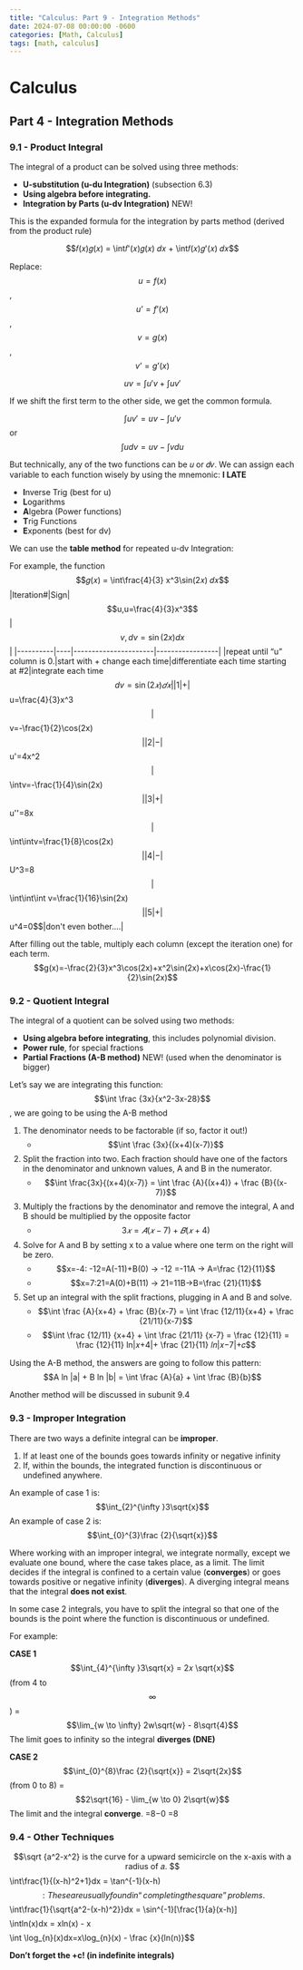 ```yaml
---
title: "Calculus: Part 9 - Integration Methods"
date: 2024-07-08 00:00:00 -0600
categories: [Math, Calculus]
tags: [math, calculus]
---
```

<script type="text/javascript" id="MathJax-script" async
  src="https://cdn.jsdelivr.net/npm/mathjax@3/es5/tex-mml-chtml.js">
</script>

# Calculus
## Part 4 -  Integration Methods

### 9.1 - Product Integral

The integral of a product can be solved using three methods:
- **U-substitution (u-du Integration)** (subsection 6.3)
- **Using algebra before integrating.**
- **Integration by Parts (u-dv Integration)** NEW!

This is the expanded formula for the integration by parts method (derived from the product rule)

$$𝑓(𝑥)𝑔(𝑥) = \int𝑓'(𝑥)𝑔(𝑥) 𝑑𝑥 + \int𝑓(𝑥)𝑔'(𝑥) 𝑑𝑥$$

Replace: $$u = f(x)$$, $$u’ = f’(x)$$, $$v = g(x)$$, $$v’ = g’(x)$$

$$uv = \int u'v + \int uv'$$

If we shift the first term to the other side, we get the common formula.

$$\int uv'=uv−\int u'v$$ or $$\int udv=uv−\int vdu$$

But technically, any of the two functions can be 𝑢 or 𝑑𝑣. We can assign each variable to each function wisely by using the mnemonic: **I LATE**
- **I**nverse Trig (best for u)
- **L**ogarithms
- **A**lgebra (Power functions)
- **T**rig Functions
- **E**xponents (best for dv)

We can use the **table method** for repeated u-dv Integration:

For example, the function $$𝑔(𝑥) = \int\frac{4}{3} x^3\sin(2𝑥) 𝑑𝑥$$
|Iteration#|Sign|$$u,u=\frac{4}{3}x^3$$|$$v,dv=\sin(2x)dx$$|
|----------|----|----------------------|-----------------|
|repeat until “u” column is 0.|start with + change each time|differentiate each time starting at #2|integrate each time $$dv = \sin(2𝑥) 𝑑𝑥|
|1|+|$$u=\frac{4}{3}x^3$$|$$v=-\frac{1}{2}\cos(2x)$$|
|2|-|$$u'=4x^2$$|$$\intv=-\frac{1}{4}\sin(2x)$$|
|3|+|$$u''=8x$$|$$\int\intv=\frac{1}{8}\cos(2x)$$|
|4|-|$$U^3=8$$|$$\int\int\int v=\frac{1}{16}\sin(2x)$$|
|5|+|$$u^4=0$$|don't even bother....|

After filling out the table, multiply each column (except the iteration one) for each term.
$$g(x)=-\frac{2}{3}x^3\cos(2x)+x^2\sin(2x)+x\cos(2x)-\frac{1}{2}\sin(2x)$$

### 9.2 - Quotient Integral
The integral of a quotient can be solved using two methods:
- **Using algebra before integrating**, this includes polynomial division.
- **Power rule**, for special fractions
- **Partial Fractions (A-B method)** NEW! (used when the denominator is bigger)

Let’s say we are integrating this function:
$$\int \frac {3x}{x^2-3x-28}$$, we are going to be using the A-B method

1. The denominator needs to be factorable (if so, factor it out!)
    - $$\int \frac {3x}{(x+4)(x-7)}$$
2. Split the fraction into two. Each fraction should have one of the factors in the denominator and unknown values, A and B in the numerator.
    - $$\int \frac{3x}{(x+4)(x-7)} = \int \frac {A}{(x+4)} + \frac {B}{(x-7)}$$
3. Multiply the fractions by the denominator and remove the integral, A and B should be multiplied by the opposite factor
    - $$3𝑥=𝐴(𝑥−7)+𝐵(𝑥+4)$$
4. Solve for A and B by setting x to a value where one term on the right will be zero.
    - $$x=-4: -12=A(-11)+B(0) -> -12 =-11A -> A=\frac {12}{11}$$
    - $$x=7:21=A(0)+B(11) -> 21=11B->B=\frac {21}{11}$$
5. Set up an integral with the split fractions, plugging in A and B and solve.
    - $$\int \frac {A}{x+4} + \frac {B}{x-7} = \int \frac {12/11}{x+4} + \frac {21/11}{x-7}$$
    - $$\int \frac {12/11} {x+4} + \int \frac {21/11} {x-7} = \frac {12}{11} = \frac {12}{11} ln|𝑥+4|+ \frac {21}{11} 𝑙𝑛|𝑥−7|+𝑐$$

Using the A-B method, the answers are going to follow this pattern:
$$A ln |a| + B ln |b| = \int \frac {A}{a} + \int \frac {B}{b}$$

Another method will be discussed in subunit 9.4

### 9.3 - Improper Integration
There are two ways a definite integral can be **improper**.

1. If at least one of the bounds goes towards infinity or negative infinity
2. If, within the bounds, the integrated function is discontinuous or undefined anywhere.

An example of case 1 is: $$\int_{2}^{\infty }3\sqrt{x}$$
An example of case 2 is: $$\int_{0}^{3}\frac {2}{\sqrt{x}}$$

Where working with an improper integral, we integrate normally, except we evaluate one bound, where the case takes place, as a limit. The limit decides if the integral is confined to a certain value (**converges**) or goes towards positive or negative infinity (**diverges**). A diverging integral means that the integral **does not exist**.

In some case 2 integrals, you have to split the integral so that one of the bounds is the point where the function is discontinuous or undefined.

For example:

**CASE 1**
$$\int_{4}^{\infty }3\sqrt{x} = 2𝑥 \sqrt{x}$$ (from 4 to $$\infty$$) = $$\lim_{w \to \infty} 2w\sqrt{w} - 8\sqrt{4}$$
The limit goes to infinity so the integral **diverges (DNE)**

**CASE 2**
$$\int_{0}^{8}\frac {2}{\sqrt{x}} = 2\sqrt{2x}$$ (from 0 to 8) = $$2\sqrt{16} - \lim_{w \to 0} 2\sqrt{w}$$
The limit and the integral **converge**. =8−0 =8

### 9.4 - Other Techniques
$$\sqrt {a^2-x^2} is the curve for a upward semicircle on the x-axis with a radius of 𝑎.
$$\int\frac{1}{(x-h)^2+1}dx = \tan^{-1}(x-h)$$: These are usually found in “completing the square” problems.
$$\int\frac{1}{\sqrt{a^2-(x-h)^2}}dx = \sin^{-1}[\frac{1}{a}(x-h)]$$
$$\intln(x)dx = xln(x) - x$$
$$\int \log_{n}(x)dx=x\log_{n}(x) - \frac {x}{ln(n)}$$

**Don’t forget the +c! (in indefinite integrals)**